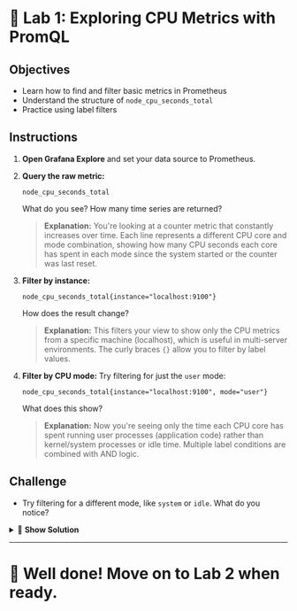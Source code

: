 # 🧩 Lab 1: Exploring CPU Metrics with PromQL

## Objectives
- Learn how to find and filter basic metrics in Prometheus
- Understand the structure of `node_cpu_seconds_total`
- Practice using label filters

## Instructions
1. **Open Grafana Explore** and set your data source to Prometheus.
2. **Query the raw metric:**
   ```
   node_cpu_seconds_total
   ```
   What do you see? How many time series are returned?
   
   > **Explanation:** You're looking at a counter metric that constantly increases over time. Each line represents a different CPU core and mode combination, showing how many CPU seconds each core has spent in each mode since the system started or the counter was last reset.
3. **Filter by instance:**
   ```
   node_cpu_seconds_total{instance="localhost:9100"}
   ```
   How does the result change?
   
   > **Explanation:** This filters your view to show only the CPU metrics from a specific machine (localhost), which is useful in multi-server environments. The curly braces `{}` allow you to filter by label values.
4. **Filter by CPU mode:**
   Try filtering for just the `user` mode:
   ```
   node_cpu_seconds_total{instance="localhost:9100", mode="user"}
   ```
   What does this show?
   
   > **Explanation:** Now you're seeing only the time each CPU core has spent running user processes (application code) rather than kernel/system processes or idle time. Multiple label conditions are combined with AND logic.

## Challenge
- Try filtering for a different mode, like `system` or `idle`. What do you notice?

<details>
<summary>🔮 <b>Show Solution</b></summary>

To filter for different CPU modes, follow these steps:

1. **Filter for system mode:**
   ```
   node_cpu_seconds_total{instance="localhost:9100", mode="system"}
   ```
   This shows how much time each CPU core has spent executing system calls and kernel code.

2. **Filter for idle mode:**
   ```
   node_cpu_seconds_total{instance="localhost:9100", mode="idle"}
   ```
   This shows how much time each CPU core has spent doing nothing (being idle).

3. **Compare the results:**
   - You'll notice that `idle` mode typically has much higher values than `user` or `system`, as most systems spend the majority of time idle.
   - The `system` mode values are usually lower than `user`, as most workloads spend more time in user applications than in the kernel.
   - Each mode represents a different aspect of CPU time allocation, giving you insight into what your CPU is doing.

By examining different modes, you can understand how your CPU resources are being utilized across different types of operations.

</details>

---

# 🌟 Well done! Move on to Lab 2 when ready.

